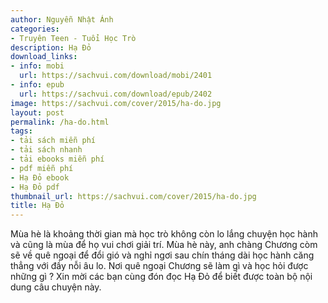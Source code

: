 ```yaml
---
author: Nguyễn Nhật Ánh
categories:
- Truyên Teen - Tuổi Học Trò
description: Hạ Đỏ
download_links:
- info: mobi
  url: https://sachvui.com/download/mobi/2401
- info: epub
  url: https://sachvui.com/download/epub/2402
image: https://sachvui.com/cover/2015/ha-do.jpg
layout: post
permalink: /ha-do.html
tags:
- tải sách miễn phí
- tải sách nhanh
- tải ebooks miễn phí
- pdf miễn phí
- Hạ Đỏ ebook
- Hạ Đỏ pdf
thumbnail_url: https://sachvui.com/cover/2015/ha-do.jpg
title: Hạ Đỏ
---
```


 <div class="item-desc text-justify"> <p>Mùa hè là khoảng thời gian mà học trò không còn lo lắng chuyện học hành và cũng là mùa để họ vui chơi giải trí. Mùa hè này, anh chàng Chương còm sẽ về quê ngoại để đổi gió và nghỉ ngơi sau chín tháng dài học hành căng thẳng với đầy nỗi âu lo. Nơi quê ngoại Chương sẽ làm gì và học hỏi được những gì ? Xin mời các bạn cùng đón đọc Hạ Ðỏ để biết được toàn bộ nội dung câu chuyện này.</p> </div>